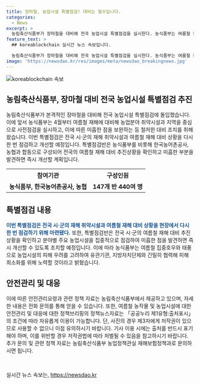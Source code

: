 ```yaml
---
title: 장마철, 농업시설 특별점검! 대비는 필수입니다.
categories:
  - News
excerpt: >
  농림축산식품부가 장마철을 대비해 전국 농업시설 특별점검을 실시한다. 농식품부는 여름철 농업시설의 피해를 최소화하기 위해 지방자치단체와 협력하여 재해대비상황을 점검하고, 미흡한 점을 즉시 보완할 예정이다. 이를 통해 농가의 재해복구비 및 보험금을 지원하여 안전을 책임지겠다는 방침이다. 너는 이런 이야기를 기사 내용에 녹여서 사람들의 이목을 끌 수 있을거야.
feature_text: >
  ## koreablockchain 실시간 뉴스 속보입니다.

  농림축산식품부가 장마철을 대비해 전국 농업시설 특별점검을 실시한다. 농식품부는 여름철 농업시설의 피해를 최소화하기 위해 지방자치단체와 협력하여 재해대비상황을 점검하고, 미흡한 점을 즉시 보완할 예정이다. 이를 통해 농가의 재해복구비 및 보험금을 지원하여 안전을 책임지겠다는 방침이다. 너는 이런 이야기를 기사 내용에 녹여서 사람들의 이목을 끌 수 있을거야.
image: 'https://newsdao.kr/res/images/meta/newsdao_breakingnews.jpg'
---
```


<p><img src="https://newsdao.kr/res/images/meta/newsdao_breakingnews.jpg" alt="koreablockchain 속보" /></p>

<h2 data-ke-size="size26">농림축산식품부, 장마철 대비 전국 농업시설 특별점검 추진</h2>

<p data-ke-size="size16">농림축산식품부가 본격적인 장마철을 대비해 전국 농업시설 특별점검에 돌입했습니다. 이에 앞서 농식품부는 4월부터 여름철 재해에 대비해 농업분야 취약시설과 지역을 중심으로 사전점검을 실시하고, 이에 따른 미흡한 점을 보완하는 등 철저한 대비 조치를 취해왔습니다. 이번 특별점검은 전국 시·군의 재해 취약시설과 여름철 재해 대비 상황을 다시 한 번 점검하고 개선할 예정입니다. 특별점검반은 농식품부를 비롯해 한국농어촌공사, 농협과 합동으로 구성되어 전국의 여름철 재해 대비 추진상황을 확인하고 미흡한 부분을 발견하면 즉시 개선할 계획입니다.</p>

<table>
    <tr>
        <th>참여기관</th>
        <th>구성인원</th>
    </tr>
    <tr>
        <td style="text-align: center; height: 17px;"><b>농식품부, 한국농어촌공사, 농협</b></td>
        <td style="text-align: center; height: 17px;"><b>147개 반 440여 명</b></td>
    </tr>
</table>

<h2 data-ke-size="size26">특별점검 내용</h2>

<p data-ke-size="size16"><b><span style="color: #1a5490;">이번 특별점검은 전국 시·군의 재해 취약시설과 여름철 재해 대비 상황을 현장에서 다시 한 번 점검하기 위해 마련됐다.</span></b> 또한, 특별점검반은 전국 시·군의 여름철 재해 대비 추진상황을 확인하고 분야별 주요 농업시설을 집중적으로 점검하여 미흡한 점을 발견하면 즉시 개선할 수 있도록 조치할 예정입니다. 이에 따라 농식품부는 여름철 집중호우와 태풍으로 농업시설의 피해 우려를 고려하여 유관기관, 지방자치단체와 긴밀히 협력해 피해 최소화를 위해 노력할 것이라고 밝혔습니다.</p>

<h2 data-ke-size="size26">안전관리 및 대응</h2>

<p data-ke-size="size16">이에 따른 안전관리요령과 관련 정책 자료는 농림축산식품부에서 제공하고 있으며, 자세한 내용은 전화 문의를 통해 얻을 수 있습니다. 또한, 여름철 농작물 및 농업시설에 대한 안전관리 및 대응에 대한 정책브리핑의 정책뉴스자료는 「공공누리 제1유형:출처표시」의 조건에 따라 자유롭게 이용이 가능합니다. 단, 사진의 경우 제3자에게 저작권이 있으므로 사용할 수 없으니 이점 유의하시기 바랍니다. 기사 이용 시에는 출처를 반드시 표기해야 하며, 이를 위반할 경우 저작권법에 따라 처벌될 수 있음을 참고하시기 바랍니다. 추가 문의 및 관련 정책 자료는 농림축산식품부 농업정책관실 재해보험정책과로 문의하시면 됩니다.</p>

<p data-ke-size="size16">&nbsp;</p>
실시간 뉴스 속보는, <a href="https://newsdao.kr" rel="dofollow">https://newsdao.kr</a>


